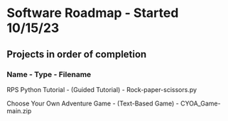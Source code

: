 # Software Roadmap - Started 10/15/23

## Projects in order of completion

### Name - Type - Filename

RPS Python Tutorial - (Guided Tutorial) - Rock-paper-scissors.py

Choose Your Own Adventure Game - (Text-Based Game) - CYOA_Game-main.zip
